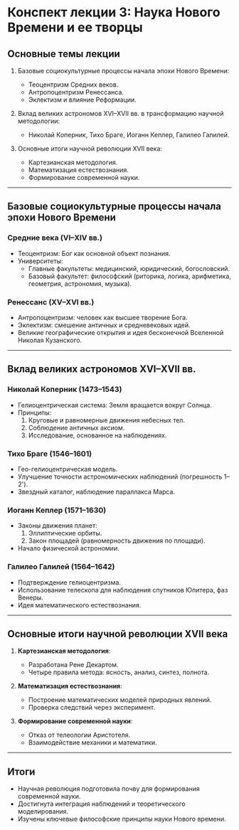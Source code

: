 
# Конспект лекции 3: **Наука Нового Времени и ее творцы**

## Основные темы лекции

1. Базовые социокультурные процессы начала эпохи Нового Времени:
   - Теоцентризм Средних веков.
   - Антропоцентризм Ренессанса.
   - Эклектизм и влияние Реформации.

2. Вклад великих астрономов XVI–XVII вв. в трансформацию научной методологии:
   - Николай Коперник, Тихо Браге, Иоганн Кеплер, Галилео Галилей.

3. Основные итоги научной революции XVII века:
   - Картезианская методология.
   - Математизация естествознания.
   - Формирование современной науки.

---

## Базовые социокультурные процессы начала эпохи Нового Времени

### Средние века (VI–XIV вв.)
- Теоцентризм: Бог как основной объект познания.
- Университеты:
  - Главные факультеты: медицинский, юридический, богословский.
  - Базовый факультет: философский (риторика, логика, арифметика, геометрия, астрономия, музыка).

### Ренессанс (XV–XVI вв.)
- Антропоцентризм: человек как высшее творение Бога.
- Эклектизм: смешение античных и средневековых идей.
- Великие географические открытия и идея бесконечной Вселенной Николая Кузанского.

---

## Вклад великих астрономов XVI–XVII вв.

### Николай Коперник (1473–1543)
- Гелиоцентрическая система: Земля вращается вокруг Солнца.
- Принципы:
  1. Круговые и равномерные движения небесных тел.
  2. Соблюдение античных аксиом.
  3. Исследование, основанное на наблюдениях.

### Тихо Браге (1546–1601)
- Гео-гелиоцентрическая модель.
- Улучшение точности астрономических наблюдений (погрешность 1–2').
- Звездный каталог, наблюдение параллакса Марса.

### Иоганн Кеплер (1571–1630)
- Законы движения планет:
  1. Эллиптические орбиты.
  2. Закон площадей (равномерность движения по площади).
- Начало физической астрономии.

### Галилео Галилей (1564–1642)
- Подтверждение гелиоцентризма.
- Использование телескопа для наблюдения спутников Юпитера, фаз Венеры.
- Идея математического естествознания.

---

## Основные итоги научной революции XVII века

1. **Картезианская методология**:
   - Разработана Рене Декартом.
   - Четыре правила метода: ясность, анализ, синтез, полнота.

2. **Математизация естествознания**:
   - Построение математических моделей природных явлений.
   - Проверка следствий через эксперимент.

3. **Формирование современной науки**:
   - Отказ от телеологии Аристотеля.
   - Взаимодействие механики и математики.

---

## Итоги

- Научная революция подготовила почву для формирования современной науки.
- Достигнута интеграция наблюдений и теоретического моделирования.
- Изучены ключевые философские принципы науки Нового времени.

